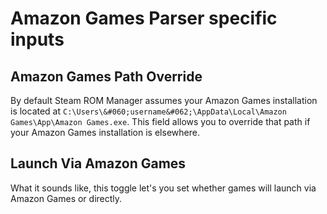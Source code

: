 # Amazon Games Parser specific inputs

## Amazon Games Path Override

By default Steam ROM Manager assumes your Amazon Games installation is located at `C:\Users\&#060;username&#062;\AppData\Local\Amazon Games\App\Amazon Games.exe`. This field allows you to override that path if your Amazon Games installation is elsewhere.

## Launch Via Amazon Games

What it sounds like, this toggle let's you set whether games will launch via Amazon Games or directly.
